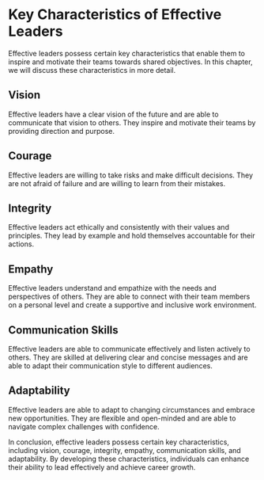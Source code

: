 Key Characteristics of Effective Leaders
=======================================================================================

Effective leaders possess certain key characteristics that enable them to inspire and motivate their teams towards shared objectives. In this chapter, we will discuss these characteristics in more detail.

Vision
------

Effective leaders have a clear vision of the future and are able to communicate that vision to others. They inspire and motivate their teams by providing direction and purpose.

Courage
-------

Effective leaders are willing to take risks and make difficult decisions. They are not afraid of failure and are willing to learn from their mistakes.

Integrity
---------

Effective leaders act ethically and consistently with their values and principles. They lead by example and hold themselves accountable for their actions.

Empathy
-------

Effective leaders understand and empathize with the needs and perspectives of others. They are able to connect with their team members on a personal level and create a supportive and inclusive work environment.

Communication Skills
--------------------

Effective leaders are able to communicate effectively and listen actively to others. They are skilled at delivering clear and concise messages and are able to adapt their communication style to different audiences.

Adaptability
------------

Effective leaders are able to adapt to changing circumstances and embrace new opportunities. They are flexible and open-minded and are able to navigate complex challenges with confidence.

In conclusion, effective leaders possess certain key characteristics, including vision, courage, integrity, empathy, communication skills, and adaptability. By developing these characteristics, individuals can enhance their ability to lead effectively and achieve career growth.
